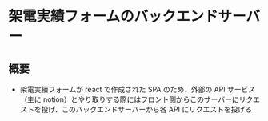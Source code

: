 # 架電実績フォームのバックエンドサーバー

## 概要

- 架電実績フォームが react で作成された SPA のため、外部の API サービス（主に notion）とやり取りする際にはフロント側からこのサーバーにリクエストを投げ、このバックエンドサーバーから各 API にリクエストを投げる
